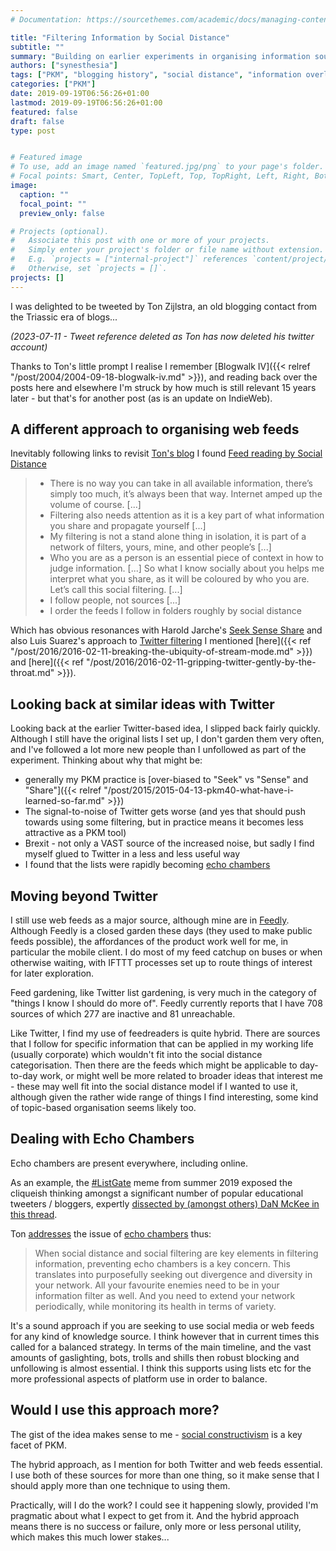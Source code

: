 ```yaml
---
# Documentation: https://sourcethemes.com/academic/docs/managing-content/

title: "Filtering Information by Social Distance"
subtitle: ""
summary: "Building on earlier experiments in organising information sources based on degree of social connection."
authors: ["synesthesia"]
tags: ["PKM", "blogging history", "social distance", "information overload", "blogwalk"]
categories: ["PKM"]
date: 2019-09-19T06:56:26+01:00
lastmod: 2019-09-19T06:56:26+01:00
featured: false
draft: false
type: post


# Featured image
# To use, add an image named `featured.jpg/png` to your page's folder.
# Focal points: Smart, Center, TopLeft, Top, TopRight, Left, Right, BottomLeft, Bottom, BottomRight.
image:
  caption: ""
  focal_point: ""
  preview_only: false

# Projects (optional).
#   Associate this post with one or more of your projects.
#   Simply enter your project's folder or file name without extension.
#   E.g. `projects = ["internal-project"]` references `content/project/deep-learning/index.md`.
#   Otherwise, set `projects = []`.
projects: []
---
```

I was delighted to be tweeted by Ton Zijlstra, an old blogging contact from the Triassic era of blogs...

*(2023-07-11 - Tweet reference deleted as Ton has now deleted his twitter account)*

Thanks to Ton's little prompt I realise I remember [Blogwalk IV]({{< relref "/post/2004/2004-09-18-blogwalk-iv.md" >}}), and reading back over the posts here and elsewhere I'm struck by how much is still relevant 15 years later - but that's for another post (as is an update on IndieWeb).

## A different approach to organising web feeds

Inevitably following links to revisit [Ton's blog](https://www.zylstra.org/blog/) I found [Feed reading by Social Distance][1]

> * There is no way you can take in all available information, there’s simply too much, it’s always been that way. Internet amped up the volume of course. [...]
> * Filtering also needs attention as it is a key part of what information you share and propagate yourself [...]
> * My filtering is not a stand alone thing in isolation, it is part of a network of filters, yours, mine, and other people’s [...]
> * Who you are as a person is an essential piece of context in how to judge information. [...] So what I know socially about you helps me interpret what you share, as it will be coloured by who you are. Let’s call this social filtering. [...]
> * I follow people, not sources [...]
> * I order the feeds I follow in folders roughly by social distance

Which has obvious resonances with Harold Jarche's [Seek Sense Share](https://jarche.com/2014/02/the-seek-sense-share-framework/) and also Luis Suarez's approach to [Twitter filtering](http://www.elsua.net/2015/09/23/is-twitter-where-connections-go-to-die-the-unfollowing-experiment/) I mentioned [here]({{< ref "/post/2016/2016-02-11-breaking-the-ubiquity-of-stream-mode.md" >}}) and [here]({{< ref "/post/2016/2016-02-11-gripping-twitter-gently-by-the-throat.md" >}}).

## Looking back at similar ideas with Twitter

Looking back at the earlier Twitter-based idea, I slipped back fairly quickly. Although I still have the original lists I set up, I don't garden them very often, and I've followed a lot more new people than I unfollowed as part of the experiment. Thinking about why that might be:

* generally my PKM practice is [over-biased to "Seek" vs "Sense" and "Share"]({{< relref "/post/2015/2015-04-13-pkm40-what-have-i-learned-so-far.md" >}})
* The signal-to-noise of Twitter gets worse (and yes that should push towards using some filtering, but in practice means it becomes less attractive as a PKM tool)
* Brexit - not only a VAST source of the increased noise, but sadly I find myself glued to Twitter in a less and less useful way
* I found that the lists were rapidly becoming [echo chambers]

## Moving beyond Twitter

I still use web feeds as a major source, although mine are in [Feedly](feedly.com). Although Feedly is a closed garden these days (they used to make public feeds possible), the affordances of the product work well for me, in particular the mobile client. I do most of my feed catchup on buses or when otherwise waiting, with IFTTT processes set up to route things of interest for later exploration.

Feed gardening, like Twitter list gardening, is very much in the category of "things I know I should do more of". Feedly currently reports that I have 708 sources of which 277 are inactive and 81 unreachable.

Like Twitter, I find my use of feedreaders is quite hybrid. There are sources that I follow for specific information that can be applied in my working life (usually corporate) which wouldn't fit into the social distance categorisation. Then there are the feeds which might be applicable to day-to-day work, or might well be more related to broader ideas that interest me - these may well fit into the social distance model if I wanted to use it, although given the rather wide range of things I find interesting, some kind of topic-based organisation seems likely too.

## Dealing with Echo Chambers

Echo chambers are present everywhere, including online.

As an example, the [#ListGate](https://twitter.com/hashtag/ListGate) meme from summer 2019 exposed the cliqueish thinking amongst a significant number of popular educational tweeters / bloggers, expertly [dissected by (amongst others) DaN McKee in this thread](https://twitter.com/ssbfathers/status/1162260315691601921).

Ton [addresses][1] the issue of [echo chambers] thus:

> When social distance and social filtering are key elements in filtering information, preventing echo chambers is a key concern. This translates into purposefully seeking out divergence and diversity in your network. All your favourite enemies need to be in your information filter as well. And you need to extend your network periodically, while monitoring its health in terms of variety.

It's a sound approach if you are seeking to use social media or web feeds for any kind of knowledge source. I think however that in current times this called for a balanced strategy. In terms of the main timeline, and the vast amounts of gaslighting, bots, trolls and shills then robust blocking and unfollowing is almost essential. I think this supports using lists etc for the more professional aspects of platform use in order to balance.

## Would I use this approach more?

The gist of the idea makes sense to me - [social constructivism][2] is a key facet of PKM.

The hybrid approach, as I mention for both Twitter and web feeds essential. I use both of these sources for more than one thing, so it make sense that I should apply more than one technique to using them.

Practically, will I do the work? I could see it happening slowly, provided I'm pragmatic about what I expect to get from it. And the hybrid approach means there is no success or failure, only more or less personal utility, which makes this much lower stakes...




[echo chambers]: https://en.wikipedia.org/wiki/Echo_chamber_(media)
[1]: https://www.zylstra.org/blog/2019/06/feed-reading-by-social-distance/
[2]: https://en.wikipedia.org/wiki/Social_constructivism
